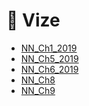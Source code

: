 # 📅 Vize

<!--Index-->

- [NN_Ch1_2019](NN_Ch1_2019.pdf)
- [NN_Ch5_2019](NN_Ch5_2019.pdf)
- [NN_Ch6_2019](NN_Ch6_2019.pdf)
- [NN_Ch8](NN_Ch8.pdf)
- [NN_Ch9](NN_Ch9.pdf)

<!--Index-->
